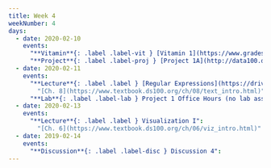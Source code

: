 ```yaml
---
title: Week 4
weekNumber: 4
days:
  - date: 2020-02-10
    events:
      "**Vitamin**{: .label .label-vit } [Vitamin 1](https://www.gradescope.com/courses/78615/assignments/353070/) (due Feb. 10)":
      "**Project**{: .label .label-proj } [Project 1A](http://data100.datahub.berkeley.edu/hub/user-redirect/git-sync?repo=https://github.com/DS-100/sp20&subPath=proj/proj1a/) (due Feb. 17)":
  - date: 2020-02-11
    events:
      "**Lecture**{: .label .label } [Regular Expressions](https://drive.google.com/open?id=1mfpm9FWR_ipvxEavzevHm3WlGh_hZncQ) ([webcast](https://www.youtube.com/watch?v=QERcX1vyR04)) ([code](http://data100.datahub.berkeley.edu/hub/user-redirect/git-sync?repo=https://github.com/DS-100/sp20&subPath=lecture/lec07/))":
        "[Ch. 8](https://www.textbook.ds100.org/ch/08/text_intro.html)"
      "**Lab**{: .label .label-lab } Project 1 Office Hours (no lab assignment)":
  - date: 2020-02-13
    events:
      "**Lecture**{: .label .label } Visualization I":
        "[Ch. 6](https://www.textbook.ds100.org/ch/06/viz_intro.html)"
  - date: 2019-02-14
    events:
      "**Discussion**{: .label .label-disc } Discussion 4":
---
```

